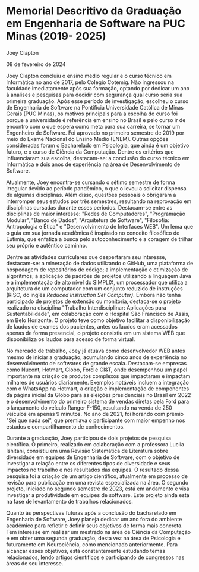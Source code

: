
# Memorial Descritivo da Graduação em Engenharia de Software na PUC Minas (2019- 2025)

Joey Clapton 

08 de fevereiro de 2024


Joey Clapton concluiu o ensino médio regular e o curso técnico em Informática no ano de 2017, pelo Colégio Cotemig. Não ingressou na faculdade imediatamente após sua formação, optando por dedicar um ano à analises e pesquisas para decidir com segurança qual curso seria sua primeira graduação. Após esse período de investigação, escolheu o curso de Engenharia de Software na Pontifícia Universidade Católica de Minas Gerais (PUC Minas), os motivos principais para a escolha do curso foi porque a universidade é referência em ensino no Brasil e pelo curso ir de encontro com o que espera como meta para sua carreira, se tornar um Engenheiro de Software. Foi aprovado no primeiro semestre de 2019 por meio do Exame Nacional do Ensino Médio (ENEM). Outras opções consideradas foram o Bacharelado em Psicologia, que ainda é um objetivo futuro, e o curso de Ciência da Computação. Dentre os critérios que influenciaram sua escolha, destacam-se: a conclusão do curso técnico em Informática e dois anos de experiência na área de Desenvolvimento de Software.

Atualmente, Joey encontra-se cursando o sétimo semestre de forma irregular devido ao período pandêmico, o que o levou a solicitar dispensa de algumas disciplinas. Além disso, questões pessoais o obrigaram a interromper seus estudos por três semestres, resultando na reprovação em disciplinas cursadas durante esses períodos. Destacam-se entre as disciplinas de maior interesse: "Redes de Computadores", "Programação Modular", "Banco de Dados", "Arquitetura de Software",  "Filosofia: Antropologia e Ética" e "Desenvolvimento de Interfaces WEB".  Um lema que o guia em sua jornada acadêmica é inspirado no conceito filosófico de Eutimia, que enfatiza a busca pelo autoconhecimento e a coragem de trilhar seu próprio e autêntico caminho.

Dentre as atividades curriculares que despertaram seu interesse, destacam-se: a mineração de dados utilizando o GitHub, uma plataforma de hospedagem de repositórios de código; a implementação e otimização de algoritmos; a aplicação de padrões de projetos utilizando a linguagem Java e a implementação de alto nível do SIMPLIX,  um processador que utiliza a arquitetura de um computador com um conjunto reduzido de instruções (RISC, do inglês *Reduced Instruction Set Computer)*. Embora não tenha participado de projetos de extensão ou monitoria, destaca-se o projeto realizado na disciplina "Trabalho Interdisciplinar: Aplicações para Sustentabilidade", em colaboração com o Hospital São Francisco de Assis, em Belo Horizonte. O projeto teve como objetivo facilitar a disponibilização de laudos de exames dos pacientes, antes os laudos eram acessados apenas de forma presencial, o projeto consistiu em um sistema WEB que disponibiliza os laudos para acesso de forma virtual. 

No mercado de trabalho, Joey já atuava como desenvolvedor WEB antes mesmo de iniciar a graduação, acumulando cinco anos de experiência no desenvolvimento de softwares de grande escala. Destacam-se empresas como Nucont, Hotmart, Globo, Ford e CI&T, onde desempenhou um papel importante na criação de produtos complexos que impactaram e impactam milhares de usuários diariamente. Exemplos notáveis incluem a integração com o WhatsApp na Hotmart, a criação e implementação de componentes da página inicial da Globo para as eleições presidenciais no Brasil em 2022 e o desenvolvimento do primeiro sistema de vendas diretas pela Ford para o lançamento do veículo Ranger F-150, resultando na venda de 250 veículos em apenas 9 minutos. No ano de 2021, foi horando com prêmio "Sei que nada sei", que premiava o participante com maior empenho nos estudos e compartilhamento de conhecimentos.

Durante a graduação, Joey participou de dois projetos de pesquisa científica. O primeiro, realizado em colaboração com a professora Lucila Ishitani, consistiu em uma Revisão Sistemática de Literatura sobre diversidade em equipes de Engenharia de Software, com o objetivo de investigar a relação entre os diferentes tipos de diversidade e seus impactos no trabalho e nos resultados das equipes. O resultado dessa pesquisa foi a criação de um artigo científico, atualmente em processo de revisão para publicação em uma revista especializada na área. O segundo projeto, iniciado no segundo semestre de 2023, está em andamento e visa investigar a produtividade em equipes de software. Este projeto ainda está na fase de levantamento de trabalhos relacionados.

Quanto às perspectivas futuras após a conclusão do bacharelado em Engenharia de Software, Joey planeja dedicar um ano fora do ambiente acadêmico para refletir e definir seus objetivos de forma mais concreta. Tem interesse em realizar um mestrado na área de Ciência da Computação e em obter uma segunda graduação, desta vez na área de Psicologia e futuramente em Neurociência, como mencionado anteriormente. Para alcançar esses objetivos, está constantemente estudando temas relacionados, lendo artigos científicos e participando de congressos nas áreas de seu interesse.
